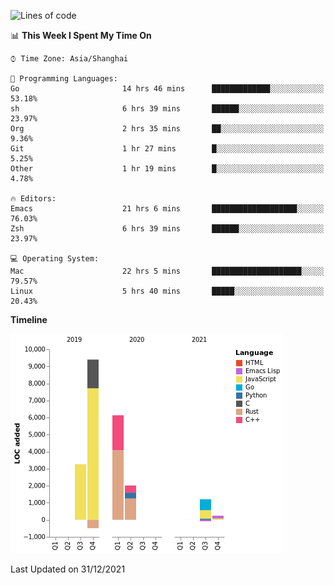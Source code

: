 <!--START_SECTION:waka-->
![Lines of code](https://img.shields.io/badge/From%20Hello%20World%20I%27ve%20Written-22%20Thousand%20lines%20of%20code-blue)

📊 **This Week I Spent My Time On** 

```text
⌚︎ Time Zone: Asia/Shanghai

💬 Programming Languages: 
Go                       14 hrs 46 mins      █████████████░░░░░░░░░░░░   53.18% 
sh                       6 hrs 39 mins       ██████░░░░░░░░░░░░░░░░░░░   23.97% 
Org                      2 hrs 35 mins       ██░░░░░░░░░░░░░░░░░░░░░░░   9.36% 
Git                      1 hr 27 mins        █░░░░░░░░░░░░░░░░░░░░░░░░   5.25% 
Other                    1 hr 19 mins        █░░░░░░░░░░░░░░░░░░░░░░░░   4.78%

🔥 Editors: 
Emacs                    21 hrs 6 mins       ███████████████████░░░░░░   76.03% 
Zsh                      6 hrs 39 mins       ██████░░░░░░░░░░░░░░░░░░░   23.97%

💻 Operating System: 
Mac                      22 hrs 5 mins       ████████████████████░░░░░   79.57% 
Linux                    5 hrs 40 mins       █████░░░░░░░░░░░░░░░░░░░░   20.43%

```

**Timeline**

![Chart not found](https://raw.githubusercontent.com/nasen23/nasen23/master/charts/bar_graph.png) 


 Last Updated on 31/12/2021
<!--END_SECTION:waka-->
